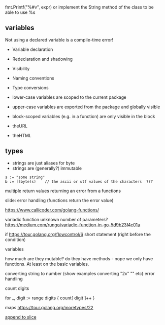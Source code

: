 fmt.Printf("%#v", expr)
or implement the String method of the class to be able to use %s


## variables

Not using a declared variable is a compile-time error!


* Variable declaration
* Redeclaration and shadowing
* Visibility
* Naming conventions
* Type conversions

* lower-case variables are scoped to the current package
* upper-case variables are exported from the package and globally visible
* block-scoped variables (e.g. in a function) are only visible in the block

* theURL
* theHTML


## types

* strings are just aliases for byte
* strings are (generally?) immutable

```
s := "some string"
b := []byte(s)    // the ascii or utf values of the characters  ???
```



multiple return values
returning an error from a functions

slide: error handling (functions return the error value)

https://www.callicoder.com/golang-functions/


variadic function
unknown number of parameters?
https://medium.com/rungo/variadic-function-in-go-5d9b23f4c01a


if
https://tour.golang.org/flowcontrol/6
short statement (right before the condition)


variables

how much are they mutable?
do they have methods - nope we only have functions. At least on the basic variables.

converting string to number
(show examples converting "2x"  "" etc) error handling


count digits

for _, digit := range digits {
    count[ digit ]++
}


maps
https://tour.golang.org/moretypes/22


[append to slice](https://tour.golang.org/moretypes/15)
